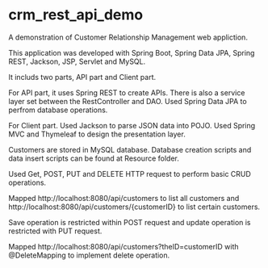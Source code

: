 # crm_rest_api_demo
A demonstration of Customer Relationship Management web appliction.

This application was developed with Spring Boot, Spring Data JPA, Spring REST, Jackson, JSP, Servlet and MySQL.

It includs two parts, API part and Client part.

For API part, it uses Spring REST to create APIs. There is also a service layer set between the RestController and DAO. Used Spring Data JPA to perfrom database operations.

For Client part. Used Jackson to parse JSON data into POJO. Used Spring MVC and Thymeleaf to design the presentation layer. 

Customers are stored in MySQL database. Database creation scripts and data insert scripts can be found at Resource folder.

Used Get, POST, PUT and DELETE HTTP request to perform basic CRUD operations.

Mapped http://localhost:8080/api/customers to list all customers and http://localhost:8080/api/customers/{customerID} to list certain customers.

Save operation is restricted within POST request and update operation is restricted with PUT request.

Mapped http://localhost:8080/api/customers?theID=customerID with @DeleteMapping to implement delete operation.
